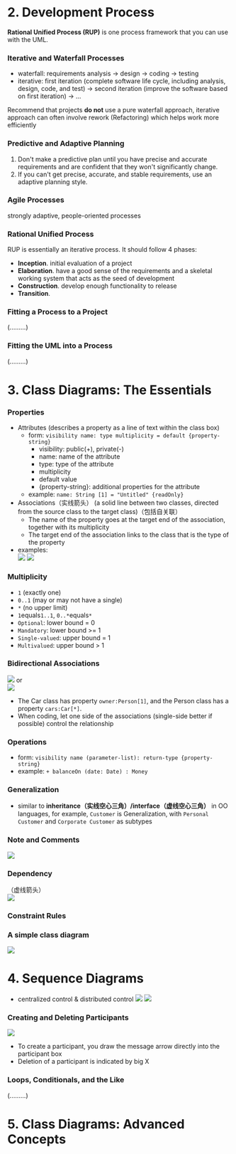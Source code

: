 # 2. Development Process

**Rational Unified Process (RUP)** is one process framework that you can use with the UML.
### Iterative and Waterfall Processes

- waterfall: requirements analysis -> design -> coding -> testing
- iterative: first iteration (complete software life cycle, including analysis, design, code, and test) -> second iteration (improve the software based on first iteration) -> ...

Recommend that projects **do not** use a pure waterfall approach, iterative approach can often involve rework (Refactoring) which helps work more efficiently

### Predictive and Adaptive Planning

1. Don't make a predictive plan until you have precise and accurate requirements and are confident that they won't significantly change.
2. If you can't get precise, accurate, and stable requirements, use an adaptive planning style.

### Agile Processes
strongly adaptive, people-oriented processes

### Rational Unified Process
RUP is essentially an iterative process. It should follow 4 phases:
- **Inception**. initial evaluation of a project
- **Elaboration**. have a good sense of the requirements and a skeletal working system that acts as the seed of development
- **Construction**. develop enough functionality to release
- **Transition**. 

### Fitting a Process to a Project

(.........)

### Fitting the UML into a Process

(.........)

# 3. Class Diagrams: The Essentials

### Properties
- Attributes (describes a property as a line of text within the class box)
	- form: `visibility name: type multiplicity = default {property-string}`
		- visibility: public(+), private(-)
		- name: name of the attribute
		- type: type of the attribute
		- multiplicity
		- default value
		- {property-string}: additional properties for the attribute
	- example: `name: String [1] = "Untitled" {readOnly}`
- Associations（实线箭头） (a solid line between two classes, directed from the source class to the target class)（包括自关联）
	- The name of the property goes at the target end of the association, together with its multiplicity
	- The target end of the association links to the class that is the type of the property
- examples:									
	![](https://github.com/limbo-note/books/blob/master/UML_DISTILLED/3-1.jpg)
	![](https://github.com/limbo-note/books/blob/master/UML_DISTILLED/3-2.jpg)

### Multiplicity
- `1` (exactly one)
- `0..1` (may or may not have a single)
- `*` (no upper limit)	
- `1`equals`1..1`, `0..*`equals`*`
- `Optional`: lower bound = 0
- `Mandatory`: lower bound >= 1
- `Single-valued`: upper bound = 1
- `Multivalued`: upper bound > 1

### Bidirectional Associations						
![](https://github.com/limbo-note/books/blob/master/UML_DISTILLED/3-3.jpg)
or											
![](https://github.com/limbo-note/books/blob/master/UML_DISTILLED/3-4.jpg)
- The Car class has property `owner:Person[1]`, and the Person class has a property `cars:Car[*]`.
- When coding, let one side of the associations (single-side better if possible) control the relationship

### Operations
- form: `visibility name (parameter-list): return-type {property-string}`
- example: `+ balanceOn (date: Date) : Money`

### Generalization
- similar to **inheritance（实线空心三角）/interface（虚线空心三角）** in OO languages, for example, `Customer` is Generalization, with `Personal Customer` and `Corporate Customer` as subtypes

### Note and Comments									

![](https://github.com/limbo-note/books/blob/master/UML_DISTILLED/3-5.jpg)

### Dependency

（虚线箭头）								
![](https://github.com/limbo-note/books/blob/master/UML_DISTILLED/3-6.jpg)

### Constraint Rules

### A simple class diagram

![](https://github.com/limbo-note/books/blob/master/UML_DISTILLED/3-7.jpg)

# 4. Sequence Diagrams

- centralized control & distributed control
	![](https://github.com/limbo-note/books/blob/master/UML_DISTILLED/4-1.jpg)
	![](https://github.com/limbo-note/books/blob/master/UML_DISTILLED/4-2.jpg)

### Creating and Deleting Participants

![](https://github.com/limbo-note/books/blob/master/UML_DISTILLED/4-3.jpg)

- To create a participant, you draw the message arrow directly into the participant box
- Deletion of a participant is indicated by big X

### Loops, Conditionals, and the Like

(.........)

# 5. Class Diagrams: Advanced Concepts